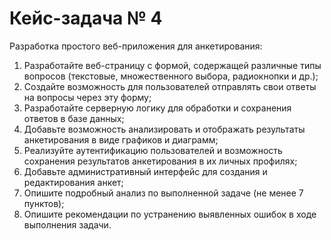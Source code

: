# Кейс-задача № 4
Разработка простого веб-приложения для анкетирования:
1. Разработайте веб-страницу с формой, содержащей различные типы вопросов (текстовые, множественного выбора, радиокнопки и др.);
2. Создайте возможность для пользователей отправлять свои ответы на вопросы через эту форму;
3. Разработайте серверную логику для обработки и сохранения ответов в базе данных;
4. Добавьте возможность анализировать и отображать результаты анкетирования в виде графиков и диаграмм;
5. Реализуйте аутентификацию пользователей и возможность сохранения результатов анкетирования в их личных профилях;
6. Добавьте административный интерфейс для создания и редактирования анкет;
7. Опишите подробный анализ по выполненной задаче (не менее 7 пунктов);
8. Опишите рекомендации по устранению выявленных ошибок в ходе выполнения задачи.


